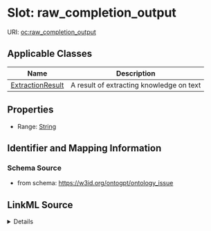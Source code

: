 # Slot: raw_completion_output

URI: [oc:raw_completion_output](http://w3id.org/ontogpt/ontology-class-templateraw_completion_output)



<!-- no inheritance hierarchy -->




## Applicable Classes

| Name | Description |
| --- | --- |
[ExtractionResult](ExtractionResult.md) | A result of extracting knowledge on text






## Properties

* Range: [String](String.md)







## Identifier and Mapping Information







### Schema Source


* from schema: https://w3id.org/ontogpt/ontology_issue




## LinkML Source

<details>
```yaml
name: raw_completion_output
from_schema: https://w3id.org/ontogpt/ontology_issue
rank: 1000
alias: raw_completion_output
owner: ExtractionResult
domain_of:
- ExtractionResult
range: string

```
</details>